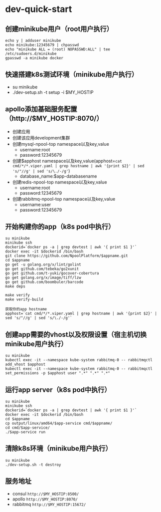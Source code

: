 # dev-quick-start

## 创建minikube用户（root用户执行）
```
echo y | adduser minikube
echo minikube:12345679 | chpasswd
echo "minikube ALL = (root) NOPASSWD:ALL" | tee /etc/sudoers.d/minikube
gpasswd -a minikube docker
```

## 快速搭建k8s测试环境（minikube用户执行）
- su minikube
- ./dev-setup.sh -t setup -i $MY_HOSTIP


## apollo添加基础服务配置（http://$MY_HOSTIP:8070/）
- 创建应用
- 创建该应用development集群
- 创建mysql-npool-top namespace以及key,value
  - username:root
  - password:12345679
- 创建$apphost namespace以及key,value(apphost=`cat cmd/*/*.viper.yaml | grep hostname | awk '{print $2}' | sed 's/"//g' | sed 's/\./-/g'`)
  - database_name:$app-databasename
- 创建redis-npool-top namespace以及key,value
  - username:root
  - password:12345679
- 创建rabbitmq-npool-top namespace以及key,value
  - username:user
  - password:12345679

## 开始构建你的app（k8s pod中执行）
```
su minikube
minikube ssh
dockerid=`docker ps -a | grep devtest | awk '{ print $1 }'`
docker exec -it $dockerid /bin/bash
git clone https://github.com/NpoolPlatform/$appname.git
cd $appname
go get -u golang.org/x/lint/golint
go get github.com/tebeka/go2xunit
go get github.com/t-yuki/gocover-cobertura
go get golang.org/x/image/tiff/lzw
go get github.com/boombuler/barcode
make deps

make verify
make verify-build

获取你的app hostname
apphost=`cat cmd/*/*.viper.yaml | grep hostname | awk '{print $2}' | sed 's/"//g' | sed 's/\./-/g'`
```

## 创建app需要的vhost以及权限设置（宿主机切换minikube用户执行）
```
su minikube
kubectl exec -it --namespace kube-system rabbitmq-0 -- rabbitmqctl add_vhost $apphost
kubectl exec -it --namespace kube-system rabbitmq-0 -- rabbitmqctl set_permissions -p $apphost user ".*" ".*" ".*"
```

## 运行app server（k8s pod中执行）
```
su minikube
minikube ssh
dockerid=`docker ps -a | grep devtest | awk '{ print $1 }'`
docker exec -it $dockerid /bin/bash
cd $appname
cp output/linux/amd64/$app-service cmd/$appname/
cd cmd/$app-service/
./$app-service run
```

## 清除k8s环境（minikube用户执行）
```
su minikube
./dev-setup.sh -t destroy
```

## 服务地址
- consul ```http://$MY_HOSTIP:8500/```
- apollo ```http://$MY_HOSTIP:8070/```
- rabbitmq ```http://$MY_HOSTIP:15672/```
